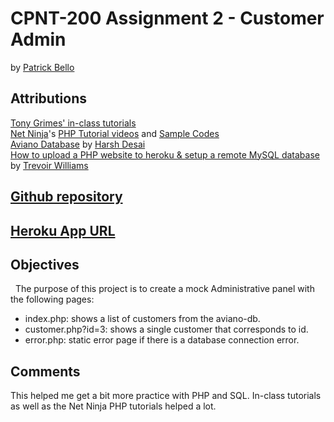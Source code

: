 # CPNT-200 Assignment 2 - Customer Admin 
by [Patrick Bello](https://github.com/mayorbcode)  
## Attributions    
[Tony Grimes' in-class tutorials](https://github.com/sait-wbdv/php-in-class/tree/main/week11f)  
[Net Ninja](https://www.youtube.com/channel/UCW5YeuERMmlnqo4oq8vwUpg)'s [PHP Tutorial videos](https://www.youtube.com/playlist?list=PL4cUxeGkcC9gksOX3Kd9KPo-O68ncT05o) and [Sample Codes](https://github.com/iamshaunjp/php-mysql-tutorial/branches/stale)  
[Aviano Database](https://github.com/sait-wbdv/assessments/blob/master/cpnt200/assignment-2/import-db.sql) by [Harsh Desai](https://github.com/hurshd0)  
[How to upload a PHP website to heroku & setup a remote MySQL database](https://www.youtube.com/watch?v=I4Ra-80O3R4) by [Trevoir Williams](https://www.youtube.com/channel/UCiDaQZu0xwPT-qJoTDMYMCg)  

## [Github repository](https://github.com/mayorbcode/cpnt200-a2)  
## [Heroku App URL](https://cpnt200-a2.herokuapp.com/)  

## Objectives  
&nbsp;&nbsp;The purpose of this project is to create a mock Administrative panel with the following pages:  
  - index.php: shows a list of customers from the aviano-db.  
  - customer.php?id=3: shows a single customer that corresponds to id.  
  - error.php: static error page if there is a database connection error.   

## Comments  
This helped me get a bit more practice with PHP and SQL. In-class tutorials as well as the Net Ninja PHP tutorials helped a lot.
  
